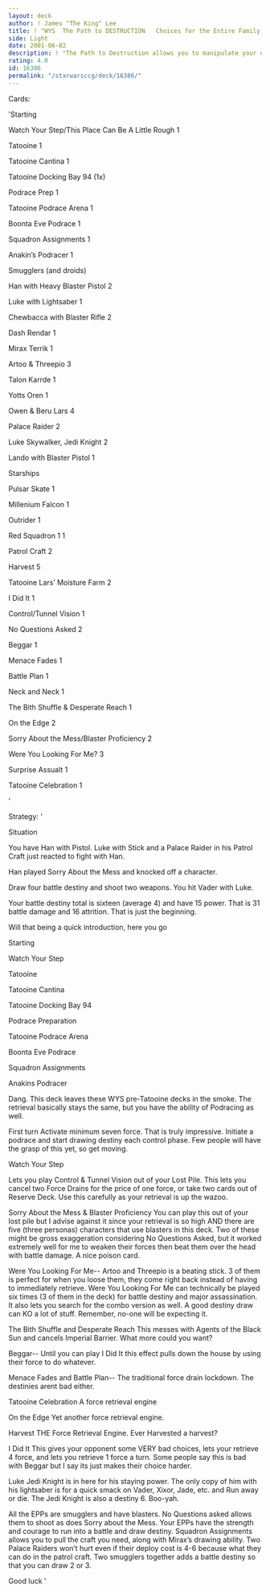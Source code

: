 ```yaml
---
layout: deck
author: ! James "The King" Lee
title: ! "WYS  The Path to DESTRUCTION   Choices for the Entire Family "
side: Light
date: 2001-06-02
description: ! "The Path to Destruction allows you to manipulate your opponent, retrieve everything, and do it again, again, again  I think I’m addicted."
rating: 4.0
id: 16386
permalink: "/starwarsccg/deck/16386/"
---
```

Cards: 

'Starting	


Watch Your Step/This Place Can Be A Little Rough	1

Tatooine	1

Tatooine Cantina	1

Tatooine Docking Bay 94  (1x)

Podrace Prep	1

Tatooine Podrace Arena	1

Boonta Eve Podrace	1

Squadron Assignments	1

Anakin’s Podracer	1


Smugglers (and droids)	


Han with Heavy Blaster Pistol	2

Luke with Lightsaber	1

Chewbacca with Blaster Rifle	2

Dash Rendar	1

Mirax Terrik	1


Artoo & Threepio	3

Talon Karrde	1

Yotts Oren	1

Owen & Beru Lars	4

Palace Raider	2

Luke Skywalker, Jedi Knight	2

Lando with Blaster Pistol	1



Starships	


Pulsar Skate	1

Millenium Falcon	1

Outrider	1

Red Squadron 1	1

Patrol Craft	2


Harvest	5

Tatooine Lars’ Moisture Farm	2


I Did It	1



Control/Tunnel Vision	1

No Questions Asked	2

Beggar 	1

Menace Fades	1

Battle Plan	1

Neck and Neck	1

The Bith Shuffle & Desperate Reach	1

On the Edge	2

Sorry About the Mess/Blaster Proficiency	2

Were You Looking For Me?	3

Surprise Assualt	1

Tatooine Celebration	1

'

Strategy: '

Situation

You have Han with Pistol.  Luke with Stick and a Palace Raider in his Patrol Craft just reacted to fight with Han.

Han played Sorry About the Mess and knocked off a character.  

Draw four battle destiny and shoot two weapons.  You hit Vader with Luke.  

Your battle destiny total is sixteen (average 4) and have 15 power.  That is 31 battle damage and 16 attrition.  That is just the beginning.


Will that being a quick introduction, here you go


Starting

Watch Your Step

Tatooine

Tatooine Cantina

Tatooine Docking Bay 94

Podrace Preparation

Tatooine  Podrace Arena

Boonta Eve Podrace

Squadron Assignments

Anakins Podracer


Dang.  This deck leaves these WYS pre-Tatooine decks in the smoke.  The retrieval basically stays the same, but you have the ability of Podracing as well. 


First turn  Activate minimum seven force.  That is truly impressive.  Initiate a podrace and start drawing destiny each control phase.  Few people will have the grasp of this yet, so get moving.  


Watch Your Step


Lets you play Control & Tunnel Vision out of your Lost Pile.  This lets you cancel two Force Drains for the price of one force, or take two cards out of Reserve Deck.  Use this carefully as your retrieval is up the wazoo.


Sorry About the Mess & Blaster Proficiency  You can play this out of your lost pile but I advise against it since your retrieval is so high AND there are five (three personas) characters that use blasters in this deck.  Two of these might be gross exaggeration considering No Questions Asked, but it worked extremely well for me to weaken their forces then beat them over the head with battle damage.  A nice poison card.


Were You Looking For Me--  Artoo and Threepio is a beating stick.  3 of them is perfect for when you loose them, they come right back instead of having to immediately retrieve.  Were You Looking For Me can technically be played six times (3 of them in the deck) for battle destiny and major assassination.  It also lets you search for the combo version as well.  A good destiny draw can KO a lot of stuff.   Remember, no-one will be expecting it.  


The Bith Shuffle and Desperate Reach  This messes with Agents of the Black Sun and cancels Imperial Barrier.  What more could you want?


Beggar--  Until you can play I Did It this effect pulls down the house by using their force to do whatever.  


Menace Fades and Battle Plan--  The traditional force drain lockdown.  The destinies arent bad either.


Tatooine Celebration  A force retrieval engine


On the Edge   Yet another force retrieval engine. 


Harvest  THE Force Retrieval Engine.  Ever Harvested a harvest?


I Did It   This gives your opponent some VERY bad choices, lets your retrieve 4 force, and lets you retrieve 1 force a turn.  Some people say this is bad with Beggar but I say its just makes their choice harder.


Luke Jedi Knight is in here for his staying power.  The only copy of him with his lightsaber is for a quick smack on Vader, Xixor, Jade, etc. and Run away or die.  The Jedi Knight is also a destiny 6.  Boo-yah.


All the EPPs are smugglers and have blasters.  No Questions asked allows them to shoot as does Sorry about the Mess.  Your EPPs have the strength and courage to run into a battle and draw destiny.  Squadron Assignments allows you to pull the craft you need, along with Mirax’s drawing ability.  Two Palace Raiders won’t hurt even if their deploy cost is 4-6 because what they can do in the patrol craft.  Two smugglers together adds a battle destiny so that you can draw 2 or 3.  


Good luck   '
